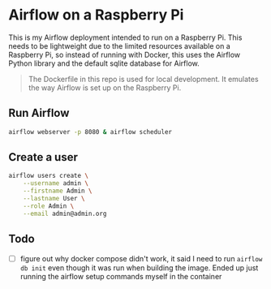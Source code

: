 # Airflow on a Raspberry Pi

This is my Airflow deployment intended to run on a Raspberry Pi. This needs to be lightweight due to 
the limited resources available on a Raspberry Pi, so instead of running with Docker, this uses the Airflow 
Python library and the default sqlite database for Airflow.

> The Dockerfile in this repo is used for local development. It emulates the way Airflow is set up on the Raspberry Pi.

## Run Airflow
```bash
airflow webserver -p 8080 & airflow scheduler
```

## Create a user
```bash
airflow users create \
    --username admin \
    --firstname Admin \
    --lastname User \
    --role Admin \
    --email admin@admin.org
```

## Todo
- [ ] figure out why docker compose didn't work, it said I need to run `airflow db init` even though it was run when building the image. Ended up just running the airflow setup commands myself in the container
